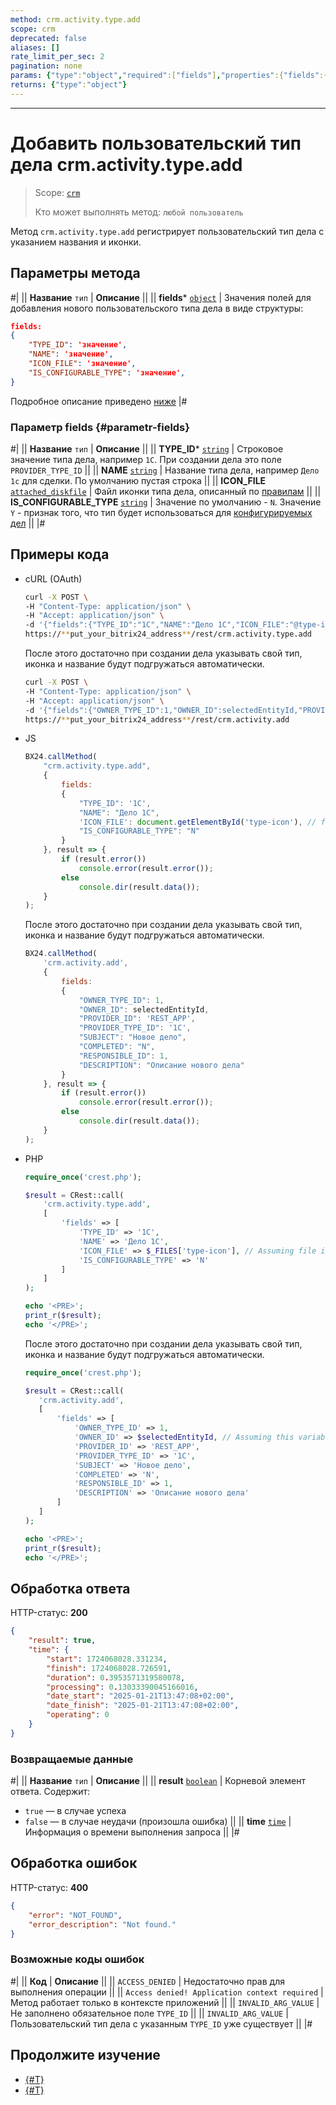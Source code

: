 ```yaml
---
method: crm.activity.type.add
scope: crm
deprecated: false
aliases: []
rate_limit_per_sec: 2
pagination: none
params: {"type":"object","required":["fields"],"properties":{"fields":{"type":"object"}}}
returns: {"type":"object"}
---
```



---

# Добавить пользовательский тип дела crm.activity.type.add

> Scope: [`crm`](../../../../scopes/permissions.md)
>
> Кто может выполнять метод: `любой пользователь`

Метод `crm.activity.type.add` регистрирует пользовательский тип дела с указанием названия и иконки.

## Параметры метода



#|
|| **Название**
`тип` | **Описание** ||
|| **fields***
[`object`](../../../../data-types.md#object_type) | Значения полей для добавления нового пользовательского типа дела в виде структуры:

```json
fields:
{
    "TYPE_ID": 'значение',
    "NAME": 'значение',
    "ICON_FILE": 'значение',
    "IS_CONFIGURABLE_TYPE": 'значение',
}
```

Подробное описание приведено [ниже](#parametr-fields)
|#

### Параметр fields {#parametr-fields}



#|
|| **Название**
`тип` | **Описание** ||
|| **TYPE_ID***
[`string`](../../../../data-types.md) | Строковое значение типа дела, например `1C`. При создании дела это поле `PROVIDER_TYPE_ID` ||
|| **NAME**
[`string`](../../../../data-types.md) | Название типа дела, например `Дело 1с` для сделки. По умолчанию пустая строка ||
|| **ICON_FILE**
[`attached_diskfile`](../../../../data-types.md) | Файл иконки типа дела, описанный по [правилам](../../../../files/how-to-upload-files.md) ||
|| **IS_CONFIGURABLE_TYPE**
[`string`](../../../../data-types.md) | Значение по умолчанию - `N`. Значение `Y` - признак того, что тип будет использоваться для [конфигурируемых дел](../configurable/crm-activity-configurable-add.md) ||
|#

## Примеры кода





- cURL (OAuth)

    ```bash
    curl -X POST \
    -H "Content-Type: application/json" \
    -H "Accept: application/json" \
    -d '{"fields":{"TYPE_ID":"1C","NAME":"Дело 1C","ICON_FILE":"@type-icon","IS_CONFIGURABLE_TYPE":"N"},"auth":"**put_access_token_here**"}' \
    https://**put_your_bitrix24_address**/rest/crm.activity.type.add
    ```

    После этого достаточно при создании дела указывать свой тип, иконка и название будут подгружаться автоматически.
    
    ```bash
    curl -X POST \
    -H "Content-Type: application/json" \
    -H "Accept: application/json" \
    -d '{"fields":{"OWNER_TYPE_ID":1,"OWNER_ID":selectedEntityId,"PROVIDER_ID":"REST_APP","PROVIDER_TYPE_ID":"1C","SUBJECT":"Новое дело","COMPLETED":"N","RESPONSIBLE_ID":1,"DESCRIPTION":"Описание нового дела"},"auth":"**put_access_token_here**"}' \
    https://**put_your_bitrix24_address**/rest/crm.activity.add
    ```

- JS

    ```js
    BX24.callMethod(
        "crm.activity.type.add",
        {
            fields:
            {
                "TYPE_ID": '1C',
                "NAME": "Дело 1C",
                'ICON_FILE': document.getElementById('type-icon'), // file input node
                "IS_CONFIGURABLE_TYPE": "N"
            }
        }, result => {
            if (result.error())
                console.error(result.error());
            else
                console.dir(result.data());
        }
    );
    ```

    После этого достаточно при создании дела указывать свой тип, иконка и название будут подгружаться автоматически. 

    ```js
    BX24.callMethod(
        'crm.activity.add',
        {
            fields:
            {
                "OWNER_TYPE_ID": 1,
                "OWNER_ID": selectedEntityId,
                "PROVIDER_ID": 'REST_APP',
                "PROVIDER_TYPE_ID": '1C',
                "SUBJECT": "Новое дело",
                "COMPLETED": "N",
                "RESPONSIBLE_ID": 1,
                "DESCRIPTION": "Описание нового дела"
            }
        }, result => {
            if (result.error())
                console.error(result.error());
            else
                console.dir(result.data());
        }
    );
    ```

- PHP

    ```php
    require_once('crest.php');

    $result = CRest::call(
        'crm.activity.type.add',
        [
            'fields' => [
                'TYPE_ID' => '1C',
                'NAME' => 'Дело 1C',
                'ICON_FILE' => $_FILES['type-icon'], // Assuming file input is handled
                'IS_CONFIGURABLE_TYPE' => 'N'
            ]
        ]
    );

    echo '<PRE>';
    print_r($result);
    echo '</PRE>';
    ```

    После этого достаточно при создании дела указывать свой тип, иконка и название будут подгружаться автоматически. 

     ```php
    require_once('crest.php');

    $result = CRest::call(
        'crm.activity.add',
        [
            'fields' => [
                'OWNER_TYPE_ID' => 1,
                'OWNER_ID' => $selectedEntityId, // Assuming this variable is defined
                'PROVIDER_ID' => 'REST_APP',
                'PROVIDER_TYPE_ID' => '1C',
                'SUBJECT' => 'Новое дело',
                'COMPLETED' => 'N',
                'RESPONSIBLE_ID' => 1,
                'DESCRIPTION' => 'Описание нового дела'
            ]
        ]
    );

    echo '<PRE>';
    print_r($result);
    echo '</PRE>';
    ```





## Обработка ответа

HTTP-статус: **200**

```json
{
    "result": true,
    "time": {
        "start": 1724068028.331234,
        "finish": 1724068028.726591,
        "duration": 0.3953571319580078,
        "processing": 0.13033390045166016,
        "date_start": "2025-01-21T13:47:08+02:00",
        "date_finish": "2025-01-21T13:47:08+02:00",
        "operating": 0
    }
}
```

### Возвращаемые данные

#|
|| **Название**
`тип` | **Описание** ||
|| **result**
[`boolean`](../../../../data-types.md) | Корневой элемент ответа. Содержит:
- `true` — в случае успеха
- `false` — в случае неудачи (произошла ошибка)
||
|| **time**
[`time`](../../../../data-types.md#time) | Информация о времени выполнения запроса ||
|#

## Обработка ошибок

HTTP-статус: **400**

```json
{
    "error": "NOT_FOUND",
    "error_description": "Not found."
}
```



### Возможные коды ошибок

#|
|| **Код** | **Описание** ||
|| `ACCESS_DENIED` | Недостаточно прав для выполнения операции ||
|| `Access denied! Application context required` | Метод работает только в контексте приложений ||
|| `INVALID_ARG_VALUE` | Не заполнено обязательное поле `TYPE_ID` ||
|| `INVALID_ARG_VALUE` | Пользовательский тип дела с указанным `TYPE_ID` уже существует ||
|#



## Продолжите изучение

- [{#T}](./crm-activity-type-list.md)
- [{#T}](./crm-activity-type-delete.md)

